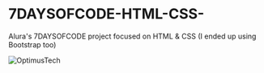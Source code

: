 # 7DAYSOFCODE-HTML-CSS-
Alura's 7DAYSOFCODE project focused on HTML &amp; CSS (I ended up using Bootstrap too)

![OptimusTech](https://user-images.githubusercontent.com/60367135/200193919-3736f5c7-3c70-4114-8b47-c2c622cac52a.png)
